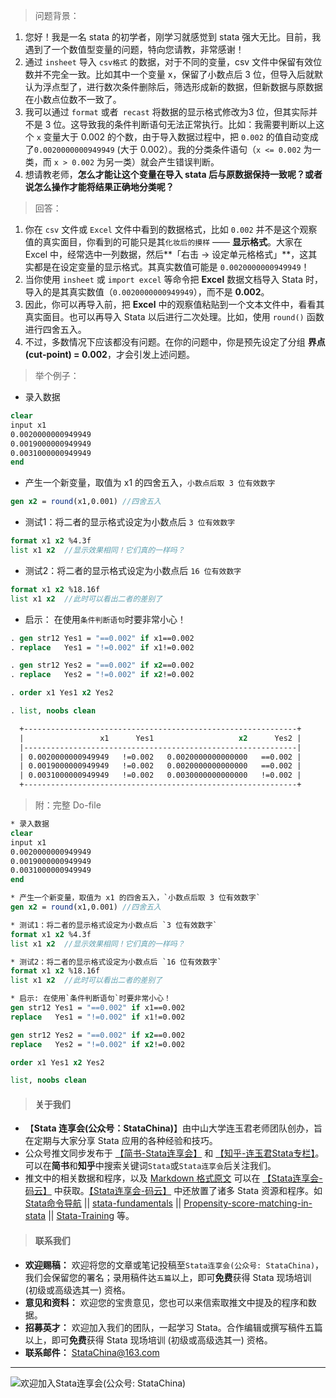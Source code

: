 > 问题背景：

1. 您好！我是一名 stata 的初学者，刚学习就感觉到 stata 强大无比。目前，我遇到了一个数值型变量的问题，特向您请教，非常感谢！
2. 通过 `insheet` 导入 `csv格式` 的数据，对于不同的变量，csv 文件中保留有效位数并不完全一致。比如其中一个变量 x，保留了小数点后 3 位，但导入后就默认为浮点型了，进行数次条件删除后，筛选形成新的数据，但新数据与原数据在小数点位数不一致了。
3. 我可以通过 `format` 或者` recast` 将数据的显示格式修改为3 位，但其实际并不是 3 位。这导致我的条件判断语句无法正常执行。比如：我需要判断以上这个 `x` 变量大于 0.002 的个数，由于导入数据过程中，把 `0.002` 的值自动变成了`0.0020000000949949` (大于 0.002）。我的分类条件语句（`x <= 0.002` 为一类，而 `x > 0.002` 为另一类）就会产生错误判断。
4. 想请教老师，**怎么才能让这个变量在导入 stata 后与原数据保持一致呢？或者说怎么操作才能将结果正确地分类呢？**

> 回答：
1. 你在 `csv` 文件或 `Excel` 文件中看到的数据格式，比如 `0.002` 并不是这个观察值的真实面目，你看到的可能只是其`化妆后的摸样` —— **显示格式**。大家在 Excel 中，经常选中一列数据，然后**「右击 &rarr; 设定单元格格式」**，这其实都是在设定变量的显示格式。其真实数值可能是 `0.0020000000949949`！
2. 当你使用 `insheet` 或 `import excel` 等命令把 **Excel** 数据文档导入 Stata 时，导入的是其真实数值（`0.0020000000949949`），而不是 **0.002**。
3. 因此，你可以再导入前，把 **Excel** 中的观察值粘贴到一个文本文件中，看看其真实面目。也可以再导入 Stata 以后进行二次处理。比如，使用 `round()` 函数进行四舍五入。
4. 不过，多数情况下应该都没有问题。在你的问题中，你是预先设定了分组 **界点 (cut-point) = 0.002**，才会引发上述问题。

> 举个例子：

* 录入数据
```stata
clear
input x1
0.0020000000949949
0.0019000000949949
0.0031000000949949
end
```

* 产生一个新变量，取值为 x1 的四舍五入，`小数点后取 3 位有效数字`
```stata
gen x2 = round(x1,0.001) //四舍五入
```

* 测试1：将二者的显示格式设定为小数点后 `3 位有效数字`
```stata
format x1 x2 %4.3f
list x1 x2  //显示效果相同！它们真的一样吗？
```

* 测试2：将二者的显示格式设定为小数点后 `16 位有效数字`
```stata
format x1 x2 %18.16f
list x1 x2  //此时可以看出二者的差别了
```
* 启示： 在使用`条件判断语句`时要非常小心！
```stata
. gen str12 Yes1 = "==0.002" if x1==0.002
. replace   Yes1 = "!=0.002" if x1!=0.002

. gen str12 Yes2 = "==0.002" if x2==0.002
. replace   Yes2 = "!=0.002" if x2!=0.002

. order x1 Yes1 x2 Yes2

. list, noobs clean

  +-------------------------------------------------------------+
  |                 x1      Yes1                   x2      Yes2 |
  |-------------------------------------------------------------|
  | 0.0020000000949949   !=0.002   0.0020000000000000   ==0.002 |
  | 0.0019000000949949   !=0.002   0.0020000000000000   ==0.002 |
  | 0.0031000000949949   !=0.002   0.0030000000000000   !=0.002 |
  +-------------------------------------------------------------+
```

> 附：完整 Do-file
```stata
* 录入数据
clear
input x1
0.0020000000949949
0.0019000000949949
0.0031000000949949
end

* 产生一个新变量，取值为 x1 的四舍五入，`小数点后取 3 位有效数字`
gen x2 = round(x1,0.001) //四舍五入

* 测试1：将二者的显示格式设定为小数点后 `3 位有效数字`
format x1 x2 %4.3f
list x1 x2  //显示效果相同！它们真的一样吗？

* 测试2：将二者的显示格式设定为小数点后 `16 位有效数字`
format x1 x2 %18.16f
list x1 x2  //此时可以看出二者的差别了

* 启示: 在使用`条件判断语句`时要非常小心！
gen str12 Yes1 = "==0.002" if x1==0.002
replace   Yes1 = "!=0.002" if x1!=0.002

gen str12 Yes2 = "==0.002" if x2==0.002
replace   Yes2 = "!=0.002" if x2!=0.002

order x1 Yes1 x2 Yes2

list, noobs clean
```



>#### 关于我们
- 【**Stata 连享会(公众号：StataChina)**】由中山大学连玉君老师团队创办，旨在定期与大家分享 Stata 应用的各种经验和技巧。
- 公众号推文同步发布于 [【简书-Stata连享会】](http://www.jianshu.com/u/69a30474ef33) 和 [【知乎-连玉君Stata专栏】](https://www.zhihu.com/people/arlionn)。可以在**简书**和**知乎**中搜索关键词`Stata`或`Stata连享会`后关注我们。
- 推文中的相关数据和程序，以及 [Markdown 格式原文](https://gitee.com/arlionn/jianshu) 可以在 [【Stata连享会-码云】](https://gitee.com/arlionn) 中获取。[【Stata连享会-码云】](https://gitee.com/arlionn) 中还放置了诸多 Stata 资源和程序。如 [Stata命令导航](https://gitee.com/arlionn/stata/wikis/Home) ||  [stata-fundamentals](https://gitee.com/arlionn/stata-fundamentals) ||  [Propensity-score-matching-in-stata](https://gitee.com/arlionn/propensity-score-matching-in-stata) || [Stata-Training](https://gitee.com/arlionn/StataTraining) 等。


>#### 联系我们
- **欢迎赐稿：** 欢迎将您的文章或笔记投稿至`Stata连享会(公众号: StataChina)`，我们会保留您的署名；录用稿件达`五篇`以上，即可**免费**获得 Stata 现场培训 (初级或高级选其一) 资格。
- **意见和资料：** 欢迎您的宝贵意见，您也可以来信索取推文中提及的程序和数据。
- **招募英才：** 欢迎加入我们的团队，一起学习 Stata。合作编辑或撰写稿件五篇以上，即可**免费**获得 Stata 现场培训 (初级或高级选其一) 资格。
- **联系邮件：** StataChina@163.com


---
![欢迎加入Stata连享会(公众号: StataChina)](http://upload-images.jianshu.io/upload_images/7692714-398cf91cf605db0c.jpg?imageMogr2/auto-orient/strip%7CimageView2/2/w/1240 "扫码关注 Stata 连享会")

